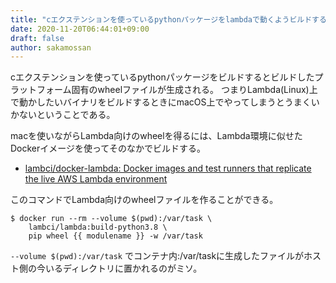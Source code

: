 ```yaml
---
title: "cエクステンションを使っているpythonパッケージをlambdaで動くようビルドする"
date: 2020-11-20T06:44:01+09:00
draft: false
author: sakamossan
---
```


cエクステンションを使っているpythonパッケージをビルドするとビルドしたプラットフォーム固有のwheelファイルが生成される。
つまりLambda(Linux)上で動かしたいバイナリをビルドするときにmacOS上でやってしまうとうまくいかないということである。

macを使いながらLambda向けのwheelを得るには、Lambda環境に似せたDockerイメージを使ってそのなかでビルドする。

- [lambci/docker-lambda: Docker images and test runners that replicate the live AWS Lambda environment](https://github.com/lambci/docker-lambda)

このコマンドでLambda向けのwheelファイルを作ることができる。

```
$ docker run --rm --volume $(pwd):/var/task \
    lambci/lambda:build-python3.8 \
    pip wheel {{ modulename }} -w /var/task
```

`--volume $(pwd):/var/task` でコンテナ内:/var/taskに生成したファイルがホスト側の今いるディレクトリに置かれるのがミソ。
